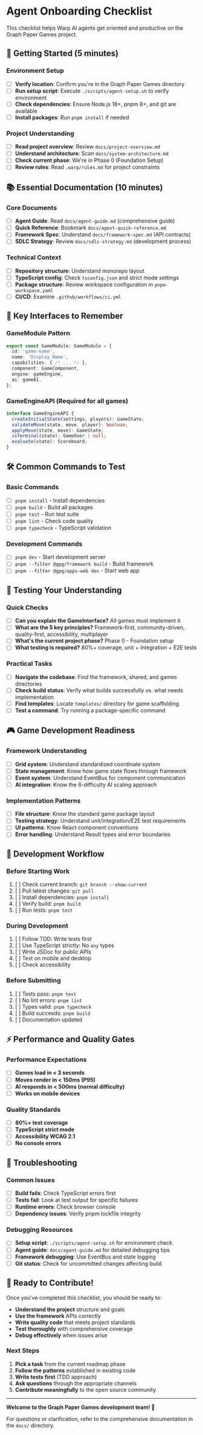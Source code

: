 # Agent Onboarding Checklist

This checklist helps Warp AI agents get oriented and productive on the Graph Paper Games project.

## 🚀 Getting Started (5 minutes)

### Environment Setup
- [ ] **Verify location**: Confirm you're in the Graph Paper Games directory
- [ ] **Run setup script**: Execute `./scripts/agent-setup.sh` to verify environment
- [ ] **Check dependencies**: Ensure Node.js 18+, pnpm 8+, and git are available
- [ ] **Install packages**: Run `pnpm install` if needed

### Project Understanding
- [ ] **Read project overview**: Review `docs/project-overview.md`
- [ ] **Understand architecture**: Scan `docs/system-architecture.md`
- [ ] **Check current phase**: We're in Phase 0 (Foundation Setup)
- [ ] **Review rules**: Read `.warp/rules.md` for project constraints

## 📚 Essential Documentation (10 minutes)

### Core Documents
- [ ] **Agent Guide**: Read `docs/agent-guide.md` (comprehensive guide)
- [ ] **Quick Reference**: Bookmark `docs/agent-quick-reference.md`
- [ ] **Framework Spec**: Understand `docs/framework-spec.md` (API contracts)
- [ ] **SDLC Strategy**: Review `docs/sdlc-strategy.md` (development process)

### Technical Context
- [ ] **Repository structure**: Understand monorepo layout
- [ ] **TypeScript config**: Check `tsconfig.json` and strict mode settings
- [ ] **Package structure**: Review workspace configuration in `pnpm-workspace.yaml`
- [ ] **CI/CD**: Examine `.github/workflows/ci.yml`

## 🎯 Key Interfaces to Remember

### GameModule Pattern
```typescript
export const GameModule: GameModule = {
  id: 'game-name',
  name: 'Display Name',
  capabilities: { /* ... */ },
  component: GameComponent,
  engine: gameEngine,
  ai: gameAI,
};
```

### GameEngineAPI (Required for all games)
```typescript
interface GameEngineAPI {
  createInitialState(settings, players): GameState;
  validateMove(state, move, player): boolean;
  applyMove(state, move): GameState;
  isTerminal(state): GameOver | null;
  evaluate(state): Scoreboard;
}
```

## 🛠️ Common Commands to Test

### Basic Commands
- [ ] `pnpm install` - Install dependencies
- [ ] `pnpm build` - Build all packages
- [ ] `pnpm test` - Run test suite
- [ ] `pnpm lint` - Check code quality
- [ ] `pnpm typecheck` - TypeScript validation

### Development Commands
- [ ] `pnpm dev` - Start development server
- [ ] `pnpm --filter @gpg/framework build` - Build framework
- [ ] `pnpm --filter @gpg/apps-web dev` - Start web app

## 🧪 Testing Your Understanding

### Quick Checks
- [ ] **Can you explain the GameInterface?** All games must implement it
- [ ] **What are the 5 key principles?** Framework-first, community-driven, quality-first, accessibility, multiplayer
- [ ] **What's the current project phase?** Phase 0 - Foundation setup
- [ ] **What testing is required?** 80%+ coverage, unit + integration + E2E tests

### Practical Tasks
- [ ] **Navigate the codebase**: Find the framework, shared, and games directories
- [ ] **Check build status**: Verify what builds successfully vs. what needs implementation
- [ ] **Find templates**: Locate `templates/` directory for game scaffolding
- [ ] **Test a command**: Try running a package-specific command

## 🎮 Game Development Readiness

### Framework Understanding
- [ ] **Grid system**: Understand standardized coordinate system
- [ ] **State management**: Know how game state flows through framework
- [ ] **Event system**: Understand EventBus for component communication
- [ ] **AI integration**: Know the 6-difficulty AI scaling approach

### Implementation Patterns
- [ ] **File structure**: Know the standard game package layout
- [ ] **Testing strategy**: Understand unit/integration/E2E test requirements
- [ ] **UI patterns**: Know React component conventions
- [ ] **Error handling**: Understand Result types and error boundaries

## 🚦 Development Workflow

### Before Starting Work
1. [ ] Check current branch: `git branch --show-current`
2. [ ] Pull latest changes: `git pull`
3. [ ] Install dependencies: `pnpm install`
4. [ ] Verify build: `pnpm build`
5. [ ] Run tests: `pnpm test`

### During Development
1. [ ] Follow TDD: Write tests first
2. [ ] Use TypeScript strictly: No `any` types
3. [ ] Write JSDoc for public APIs
4. [ ] Test on mobile and desktop
5. [ ] Check accessibility

### Before Submitting
1. [ ] Tests pass: `pnpm test`
2. [ ] No lint errors: `pnpm lint`
3. [ ] Types valid: `pnpm typecheck`
4. [ ] Build succeeds: `pnpm build`
5. [ ] Documentation updated

## ⚡ Performance and Quality Gates

### Performance Expectations
- [ ] **Games load in < 3 seconds**
- [ ] **Moves render in < 150ms (P95)**
- [ ] **AI responds in < 500ms (normal difficulty)**
- [ ] **Works on mobile devices**

### Quality Standards
- [ ] **80%+ test coverage**
- [ ] **TypeScript strict mode**
- [ ] **Accessibility WCAG 2.1**
- [ ] **No console errors**

## 🔧 Troubleshooting

### Common Issues
- [ ] **Build fails**: Check TypeScript errors first
- [ ] **Tests fail**: Look at test output for specific failures
- [ ] **Runtime errors**: Check browser console
- [ ] **Dependency issues**: Verify pnpm lockfile integrity

### Debugging Resources
- [ ] **Setup script**: `./scripts/agent-setup.sh` for environment check
- [ ] **Agent guide**: `docs/agent-guide.md` for detailed debugging tips
- [ ] **Framework debugging**: Use EventBus and state logging
- [ ] **Git status**: Check for uncommitted changes affecting build

## 🎯 Ready to Contribute!

Once you've completed this checklist, you should be ready to:

- **Understand the project** structure and goals
- **Use the framework** APIs correctly
- **Write quality code** that meets project standards
- **Test thoroughly** with comprehensive coverage
- **Debug effectively** when issues arise

### Next Steps
1. **Pick a task** from the current roadmap phase
2. **Follow the patterns** established in existing code
3. **Write tests first** (TDD approach)
4. **Ask questions** through the appropriate channels
5. **Contribute meaningfully** to the open source community

---

**Welcome to the Graph Paper Games development team! 🎲**

For questions or clarification, refer to the comprehensive documentation in the `docs/` directory.